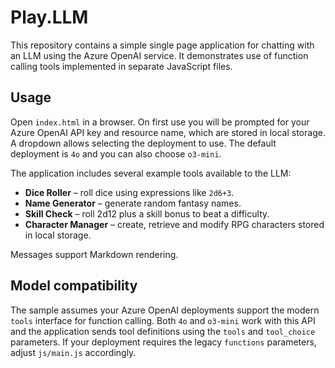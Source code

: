 # Play.LLM

This repository contains a simple single page application for chatting with an LLM using the Azure OpenAI service. It demonstrates use of function calling tools implemented in separate JavaScript files.

## Usage

Open `index.html` in a browser. On first use you will be prompted for your Azure OpenAI API key and resource name, which are stored in local storage. A dropdown allows selecting the deployment to use. The default deployment is `4o` and you can also choose `o3-mini`.

The application includes several example tools available to the LLM:

- **Dice Roller** – roll dice using expressions like `2d6+3`.
- **Name Generator** – generate random fantasy names.
- **Skill Check** – roll 2d12 plus a skill bonus to beat a difficulty.
- **Character Manager** – create, retrieve and modify RPG characters stored in local storage.

Messages support Markdown rendering.

## Model compatibility

The sample assumes your Azure OpenAI deployments support the modern `tools`
interface for function calling. Both `4o` and `o3-mini` work with this API and
the application sends tool definitions using the `tools` and `tool_choice`
parameters. If your deployment requires the legacy `functions` parameters,
adjust `js/main.js` accordingly.
